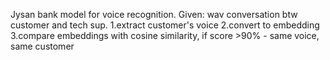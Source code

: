 Jysan bank model for voice recognition.
Given:
wav conversation btw customer and tech sup.
1.extract customer's voice
2.convert to embedding
3.compare embeddings with cosine similarity, if score >90% - same voice, same customer
